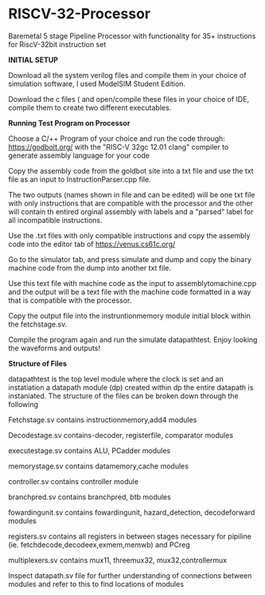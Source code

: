 # RISCV-32-Processor

Baremetal 5 stage Pipeline Processor with functionality for 35+ instructions for RiscV-32bit instruction set

**INITIAL SETUP**

Download all the system verilog files and compile them in your choice of simulation software, I used ModelSIM Student Edition. 

Download the c files ( and open/compile these files in your choice of IDE, compile them to create two different executables. 

**Running Test Program on Processor**

Choose a C/++ Program of your choice and run the code through: https://godbolt.org/ with the "RISC-V 32gc 12.01 clang" compiler to generate assembly language for your code

Copy the assembly code from the goldbot site into a txt file and use the txt file as an input to InstructionParser.cpp file. 

The two outputs (names shown in file and can be edited) will be one txt file with only instructions that are compatible with the processor and the other will contain th entired orginal assembly with labels and a "parsed" label for all incompatible instructions.

Use the .txt files with only compatible instructions and copy the assembly code into the editor tab of https://venus.cs61c.org/

Go to the simulator tab, and press simulate and dump and copy the binary machine code from the dump into another txt file.

Use this text file with machine code as the input to assemblytomachine.cpp and the output will be a text file with the machine code formatted in a way that is compatible with the processor.

Copy the output file into the instruntionmemory module initial block within the fetchstage.sv. 

Compile the program again and run the simulate datapathtest. Enjoy looking the waveforms and outputs!

**Structure of Files**

datapathtest is the top level module where the clock is set and an instatiation a datapath module (dp) created
within dp the entire datapath is instaniated. The structure of the files can be broken down through the following

Fetchstage.sv contains instructionmemory,add4 modules 

Decodestage.sv contains-decoder, registerfile, comparator modules 

executestage.sv contains ALU, PCadder modules

memorystage.sv contains datamemory,cache modules

controller.sv contains controller module

branchpred.sv contains branchpred, btb modules

fowardingunit.sv contains fowardingunit, hazard_detection, decodeforward modules

registers.sv contains all registers in between stages necessary for pipiline (ie. fetchdecode,decodeex,exmem,memwb) and PCreg

multiplexers.sv contains mux11, threemux32, mux32,controllermux

Inspect datapath.sv file for further understanding of connections between modules and refer to this to find locations of modules



